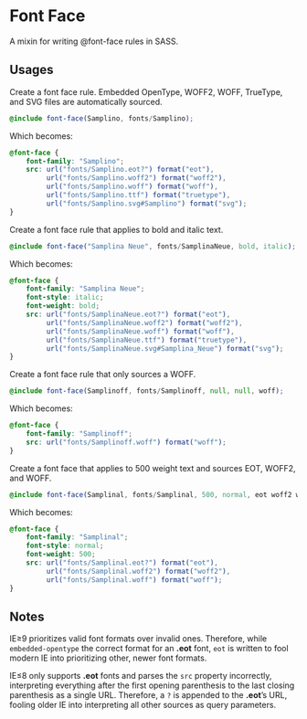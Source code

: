 # Font Face

A mixin for writing @font-face rules in SASS.

## Usages

Create a font face rule. Embedded OpenType, WOFF2, WOFF, TrueType, and SVG files are automatically sourced.

```scss
@include font-face(Samplino, fonts/Samplino);
```

Which becomes:

```css
@font-face {
	font-family: "Samplino";
	src: url("fonts/Samplino.eot?") format("eot"),
		 url("fonts/Samplino.woff2") format("woff2"),
		 url("fonts/Samplino.woff") format("woff"),
		 url("fonts/Samplino.ttf") format("truetype"),
		 url("fonts/Samplino.svg#Samplino") format("svg");
}
```

Create a font face rule that applies to bold and italic text.

```scss
@include font-face("Samplina Neue", fonts/SamplinaNeue, bold, italic);
```

Which becomes:

```css
@font-face {
	font-family: "Samplina Neue";
	font-style: italic;
	font-weight: bold;
	src: url("fonts/SamplinaNeue.eot?") format("eot"),
	     url("fonts/SamplinaNeue.woff2") format("woff2"),
	     url("fonts/SamplinaNeue.woff") format("woff"),
	     url("fonts/SamplinaNeue.ttf") format("truetype"),
	     url("fonts/SamplinaNeue.svg#Samplina_Neue") format("svg");
}
```

Create a font face rule that only sources a WOFF.

```scss
@include font-face(Samplinoff, fonts/Samplinoff, null, null, woff);
```

Which becomes:

```css
@font-face {
	font-family: "Samplinoff";
	src: url("fonts/Samplinoff.woff") format("woff");
}
```

Create a font face that applies to 500 weight text and sources EOT, WOFF2, and WOFF.

```scss
@include font-face(Samplinal, fonts/Samplinal, 500, normal, eot woff2 woff);
```

Which becomes:

```css
@font-face {
	font-family: "Samplinal";
	font-style: normal;
	font-weight: 500;
	src: url("fonts/Samplinal.eot?") format("eot"),
	     url("fonts/Samplinal.woff2") format("woff2"),
	     url("fonts/Samplinal.woff") format("woff");
}
```

## Notes

IE≥9 prioritizes valid font formats over invalid ones. Therefore, while `embedded-opentype` the correct format for an **.eot** font, `eot` is written to fool modern IE into prioritizing other, newer font formats.

IE≤8 only supports **.eot** fonts and parses the `src` property incorrectly, interpreting everything after the first opening parenthesis to the last closing parenthesis as a single URL. Therefore, a `?` is appended to the **.eot**’s URL, fooling older IE into interpreting all other sources as query parameters.
